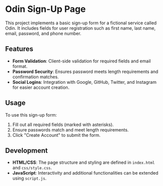 # Odin Sign-Up Page

This project implements a basic sign-up form for a fictional service called Odin. It includes fields for user registration such as first name, last name, email, password, and phone number.

## Features

- **Form Validation**: Client-side validation for required fields and email format.
- **Password Security**: Ensures password meets length requirements and confirmation matches.
- **Social Logins**: Integration with Google, GitHub, Twitter, and Instagram for easier account creation.

## Usage

To use this sign-up form:
1. Fill out all required fields (marked with asterisks).
2. Ensure passwords match and meet length requirements.
3. Click "Create Account" to submit the form.

## Development

- **HTML/CSS**: The page structure and styling are defined in `index.html` and `css/style.css`.
- **JavaScript**: Interactivity and additional functionalities can be extended using `script.js`.

